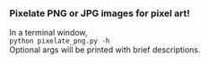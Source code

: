 ### Pixelate PNG or JPG images for pixel art!

In a terminal window, <br>
`python pixelate_png.py -h` <br>
Optional args will be printed with brief descriptions.
